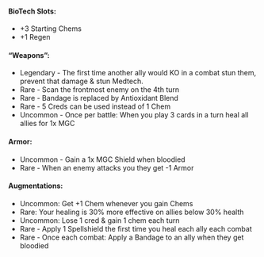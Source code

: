 #### BioTech Slots:
- +3 Starting Chems
- +1 Regen


#### “Weapons”:
- Legendary - The first time another ally would KO in a combat stun them, prevent that damage & stun Medtech.
- Rare - Scan the frontmost enemy on the 4th turn
- Rare - Bandage is replaced by Antioxidant Blend
- Rare - 5 Creds can be used instead of 1 Chem
- Uncommon - Once per battle: When you play 3 cards in a turn heal all allies for 1x MGC

#### Armor:
- Uncommon - Gain a 1x MGC Shield when bloodied
- Rare - When an enemy attacks you they get -1 Armor

#### Augmentations:
- Uncommon: Get +1 Chem whenever you gain Chems
- Rare: Your healing is 30% more effective on allies below 30% health
- Uncommon: Lose 1 cred & gain 1 chem each turn
- Rare - Apply 1 Spellshield the first time you heal each ally each combat
- Rare - Once each combat: Apply a Bandage to an ally when they get bloodied

